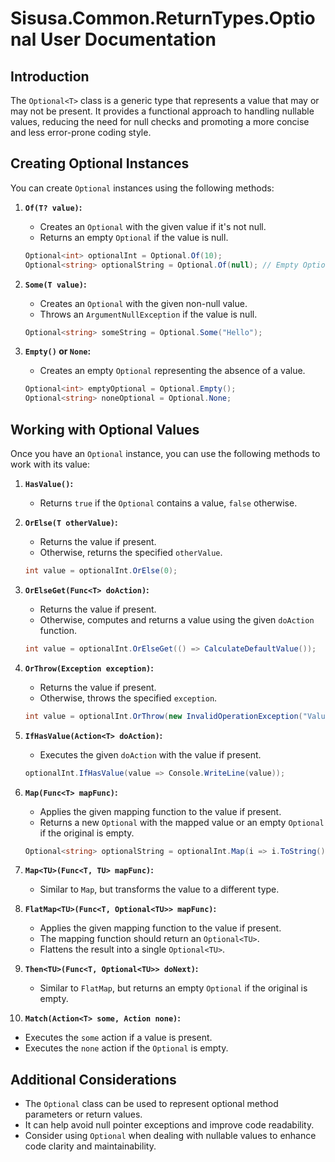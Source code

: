 # **Sisusa.Common.ReturnTypes.Optional User Documentation**

## **Introduction**

The `Optional<T>` class is a generic type that represents a value that may or may not be present. It provides a functional approach to handling nullable values, reducing the need for null checks and promoting a more concise and less error-prone coding style.

## **Creating Optional Instances**

You can create `Optional` instances using the following methods:

1. **`Of(T? value)`:**
    - Creates an `Optional` with the given value if it's not null.
    - Returns an empty `Optional` if the value is null.

   ```csharp
   Optional<int> optionalInt = Optional.Of(10);
   Optional<string> optionalString = Optional.Of(null); // Empty Optional
   ```

2. **`Some(T value)`:**
    - Creates an `Optional` with the given non-null value.
    - Throws an `ArgumentNullException` if the value is null.

   ```csharp
   Optional<string> someString = Optional.Some("Hello");
   ```

3. **`Empty()` or `None`:**
    - Creates an empty `Optional` representing the absence of a value.

   ```csharp
   Optional<int> emptyOptional = Optional.Empty();
   Optional<string> noneOptional = Optional.None;
   ```

## **Working with Optional Values**

Once you have an `Optional` instance, you can use the following methods to work with its value:

1. **`HasValue()`:**
    - Returns `true` if the `Optional` contains a value, `false` otherwise.

2. **`OrElse(T otherValue)`:**
    - Returns the value if present.
    - Otherwise, returns the specified `otherValue`.

   ```csharp
   int value = optionalInt.OrElse(0);
   ```

3. **`OrElseGet(Func<T> doAction)`:**
    - Returns the value if present.
    - Otherwise, computes and returns a value using the given `doAction` function.

   ```csharp
   int value = optionalInt.OrElseGet(() => CalculateDefaultValue());
   ```

4. **`OrThrow(Exception exception)`:**
    - Returns the value if present.
    - Otherwise, throws the specified `exception`.

   ```csharp
   int value = optionalInt.OrThrow(new InvalidOperationException("Value is missing"));
   ```

5. **`IfHasValue(Action<T> doAction)`:**
    - Executes the given `doAction` with the value if present.

   ```csharp
   optionalInt.IfHasValue(value => Console.WriteLine(value));
   ```

6. **`Map(Func<T> mapFunc)`:**
    - Applies the given mapping function to the value if present.
    - Returns a new `Optional` with the mapped value or an empty `Optional` if the original is empty.

   ```csharp
   Optional<string> optionalString = optionalInt.Map(i => i.ToString());
   ```

7. **`Map<TU>(Func<T, TU> mapFunc)`:**
    - Similar to `Map`, but transforms the value to a different type.

8. **`FlatMap<TU>(Func<T, Optional<TU>> mapFunc)`:**
    - Applies the given mapping function to the value if present.
    - The mapping function should return an `Optional<TU>`.
    - Flattens the result into a single `Optional<TU>`.

9. **`Then<TU>(Func<T, Optional<TU>> doNext)`:**
    - Similar to `FlatMap`, but returns an empty `Optional` if the original is empty.

10. **`Match(Action<T> some, Action none)`:**
- Executes the `some` action if a value is present.
- Executes the `none` action if the `Optional` is empty.

## **Additional Considerations**

- The `Optional` class can be used to represent optional method parameters or return values.
- It can help avoid null pointer exceptions and improve code readability.
- Consider using `Optional` when dealing with nullable values to enhance code clarity and maintainability.
